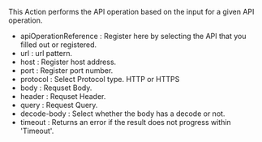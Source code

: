 This Action performs the API operation based on the input for a given API operation.
<br/>
- apiOperationReference : Register here by selecting the API that you filled out or registered.
- url : url pattern.
- host : Register host address.
- port : Register port number.
- protocol : Select Protocol type. HTTP or HTTPS
- body : Requset Body.
- header : Requset Header.
- query : Request Query.
- decode-body : Select whether the body has a decode or not.
- timeout : Returns an error if the result does not progress within 'Timeout'.
